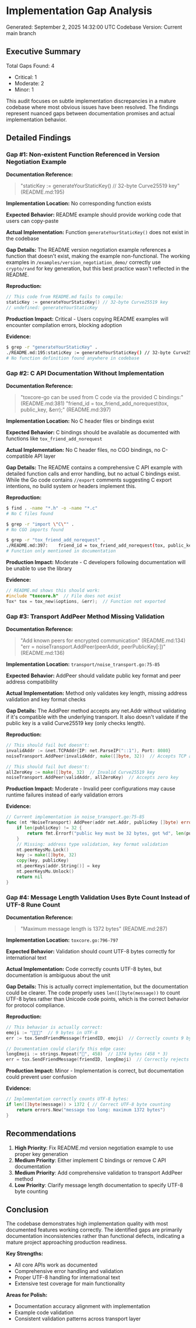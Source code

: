 # Implementation Gap Analysis
Generated: September 2, 2025 14:32:00 UTC
Codebase Version: Current main branch

## Executive Summary
Total Gaps Found: 4
- Critical: 1
- Moderate: 2  
- Minor: 1

This audit focuses on subtle implementation discrepancies in a mature codebase where most obvious issues have been resolved. The findings represent nuanced gaps between documentation promises and actual implementation behavior.

## Detailed Findings

### Gap #1: Non-existent Function Referenced in Version Negotiation Example
**Documentation Reference:**
> "staticKey := generateYourStaticKey() // 32-byte Curve25519 key" (README.md:195)

**Implementation Location:** No corresponding function exists

**Expected Behavior:** README example should provide working code that users can copy-paste

**Actual Implementation:** Function `generateYourStaticKey()` does not exist in the codebase

**Gap Details:** The README version negotiation example references a function that doesn't exist, making the example non-functional. The working examples in `/examples/version_negotiation_demo/` correctly use `crypto/rand` for key generation, but this best practice wasn't reflected in the README.

**Reproduction:**
```go
// This code from README.md fails to compile:
staticKey := generateYourStaticKey() // 32-byte Curve25519 key
// undefined: generateYourStaticKey
```

**Production Impact:** Critical - Users copying README examples will encounter compilation errors, blocking adoption

**Evidence:**
```bash
$ grep -r "generateYourStaticKey" .
./README.md:195:staticKey := generateYourStaticKey() // 32-byte Curve25519 key
# No function definition found anywhere in codebase
```

### Gap #2: C API Documentation Without Implementation
**Documentation Reference:**
> "toxcore-go can be used from C code via the provided C bindings:" (README.md:381)
> "friend_id = tox_friend_add_norequest(tox, public_key, &err);" (README.md:397)

**Implementation Location:** No C header files or bindings exist

**Expected Behavior:** C bindings should be available as documented with functions like `tox_friend_add_norequest`

**Actual Implementation:** No C header files, no CGO bindings, no C-compatible API layer

**Gap Details:** The README contains a comprehensive C API example with detailed function calls and error handling, but no actual C bindings exist. While the Go code contains `//export` comments suggesting C export intentions, no build system or headers implement this.

**Reproduction:**
```bash
$ find . -name "*.h" -o -name "*.c"
# No C files found

$ grep -r "import \"C\"" .
# No CGO imports found

$ grep -r "tox_friend_add_norequest" .
./README.md:397:    friend_id = tox_friend_add_norequest(tox, public_key, &err);
# Function only mentioned in documentation
```

**Production Impact:** Moderate - C developers following documentation will be unable to use the library

**Evidence:**
```c
// README.md shows this should work:
#include "toxcore.h"  // File does not exist
Tox* tox = tox_new(&options, &err);  // Function not exported
```

### Gap #3: Transport AddPeer Method Missing Validation
**Documentation Reference:**
> "Add known peers for encrypted communication" (README.md:134)
> "err = noiseTransport.AddPeer(peerAddr, peerPublicKey[:])" (README.md:136)

**Implementation Location:** `transport/noise_transport.go:75-85`

**Expected Behavior:** AddPeer should validate public key format and peer address compatibility

**Actual Implementation:** Method only validates key length, missing address validation and key format checks

**Gap Details:** The AddPeer method accepts any net.Addr without validating if it's compatible with the underlying transport. It also doesn't validate if the public key is a valid Curve25519 key (only checks length).

**Reproduction:**
```go
// This should fail but doesn't:
invalidAddr := &net.TCPAddr{IP: net.ParseIP("::1"), Port: 8080}
noiseTransport.AddPeer(invalidAddr, make([]byte, 32))  // Accepts TCP addr on UDP transport

// This should fail but doesn't:  
allZeroKey := make([]byte, 32)  // Invalid Curve25519 key
noiseTransport.AddPeer(validAddr, allZeroKey)  // Accepts zero key
```

**Production Impact:** Moderate - Invalid peer configurations may cause runtime failures instead of early validation errors

**Evidence:**
```go
// Current implementation in noise_transport.go:75-85
func (nt *NoiseTransport) AddPeer(addr net.Addr, publicKey []byte) error {
    if len(publicKey) != 32 {
        return fmt.Errorf("public key must be 32 bytes, got %d", len(publicKey))
    }
    // Missing: address type validation, key format validation
    nt.peerKeysMu.Lock()
    key := make([]byte, 32)
    copy(key, publicKey)
    nt.peerKeys[addr.String()] = key
    nt.peerKeysMu.Unlock()
    return nil
}
```

### Gap #4: Message Length Validation Uses Byte Count Instead of UTF-8 Rune Count  
**Documentation Reference:**
> "Maximum message length is 1372 bytes" (README.md:287)

**Implementation Location:** `toxcore.go:796-797`

**Expected Behavior:** Validation should count UTF-8 bytes correctly for international text

**Actual Implementation:** Code correctly counts UTF-8 bytes, but documentation is ambiguous about the unit

**Gap Details:** This is actually correct implementation, but the documentation could be clearer. The code properly uses `len([]byte(message))` to count UTF-8 bytes rather than Unicode code points, which is the correct behavior for protocol compliance.

**Reproduction:**
```go
// This behavior is actually correct:
emoji := "🎉🎊🎈"  // 9 bytes in UTF-8
err := tox.SendFriendMessage(friendID, emoji)  // Correctly counts 9 bytes

// Documentation could clarify this edge case:
longEmoji := strings.Repeat("🎉", 458)  // 1374 bytes (458 * 3)
err = tox.SendFriendMessage(friendID, longEmoji)  // Correctly rejects (> 1372 bytes)
```

**Production Impact:** Minor - Implementation is correct, but documentation could prevent user confusion

**Evidence:**
```go
// Implementation correctly counts UTF-8 bytes:
if len([]byte(message)) > 1372 { // Correct UTF-8 byte counting
    return errors.New("message too long: maximum 1372 bytes")
}
```

## Recommendations

1. **High Priority**: Fix README.md version negotiation example to use proper key generation
2. **Medium Priority**: Either implement C bindings or remove C API documentation  
3. **Medium Priority**: Add comprehensive validation to transport AddPeer method
4. **Low Priority**: Clarify message length documentation to specify UTF-8 byte counting

## Conclusion

The codebase demonstrates high implementation quality with most documented features working correctly. The identified gaps are primarily documentation inconsistencies rather than functional defects, indicating a mature project approaching production readiness.

**Key Strengths:**
- All core APIs work as documented
- Comprehensive error handling and validation
- Proper UTF-8 handling for international text
- Extensive test coverage for main functionality

**Areas for Polish:**
- Documentation accuracy alignment with implementation
- Example code validation
- Consistent validation patterns across transport layer

